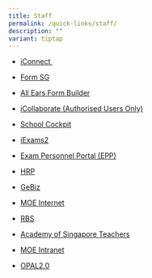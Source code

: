 ```yaml
---
title: Staff
permalink: /quick-links/staff/
description: ""
variant: tiptap
---
```

<ul data-tight="true" class="tight">
<li>
<p><a href="https://icon.moe.edu.sg/" rel="noopener" target="_blank">iConnect&nbsp;</a>
</p>
</li>
<li>
<p><a href="https://form.gov.sg/#!/" rel="noopener noreferrer nofollow" target="">Form SG</a>
</p>
</li>
<li>
<p><a href="https://forms.moe.edu.sg/" rel="noopener noreferrer nofollow" target="">All Ears Form Builder</a>
</p>
</li>
<li>
<p><a href="https://icollaborate.moe.gov.sg/myitb/projects/ITD%20School%20Collaboration/Forms/AllItems.aspx" rel="noopener noreferrer nofollow" target="">iCollaborate (Authorised Users Only)</a>
</p>
</li>
<li>
<p><a href="https://schoolcockpit.moe.gov.sg/" rel="noopener" target="_blank">School Cockpit</a>
</p>
</li>
<li>
<p><a href="https://iexams.seab.gov.sg/login" rel="noopener" target="_blank">iExams2</a>
</p>
</li>
<li>
<p><a href="https://myexamduty.seab.gov.sg" rel="noopener" target="_blank">Exam Personnel Portal (EPP)</a>
</p>
</li>
<li>
<p><a href="https://www.hrp.gov.sg/hrp/#/" rel="noopener" target="_blank">HRP</a>
</p>
</li>
<li>
<p><a href="https://intranet.gebiz.gov.sg/" rel="noopener noreferrer nofollow" target="">GeBiz</a>
</p>
</li>
<li>
<p><a href="http://www.moe.gov.sg/" rel="noopener" target="_blank">MOE Internet</a>
</p>
</li>
<li>
<p><a href="https://rbs.avero-tech.com/login.html" rel="noopener" target="_blank">RBS</a>
</p>
</li>
<li>
<p><a href="http://www.academyofsingaporeteachers.moe.gov.sg/" rel="noopener" target="_blank">Academy of Singapore Teachers</a>
</p>
</li>
<li>
<p><a href="https://intranet.moe.gov.sg/" rel="noopener" target="_blank">MOE Intranet</a>
</p>
</li>
<li>
<p><a href="https://idm.opal2.moe.edu.sg/" rel="noopener" target="_blank">OPAL2.0</a>
</p>
</li>
</ul>
<p></p>